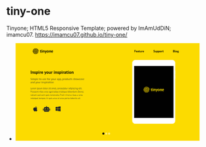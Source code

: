 # tiny-one
Tinyone; HTML5 Responsive Template; powered by ImAmUdDiN; imamcu07. 
https://imamcu07.github.io/tiny-one/
- ![tinyone](/tiny-one.png)
